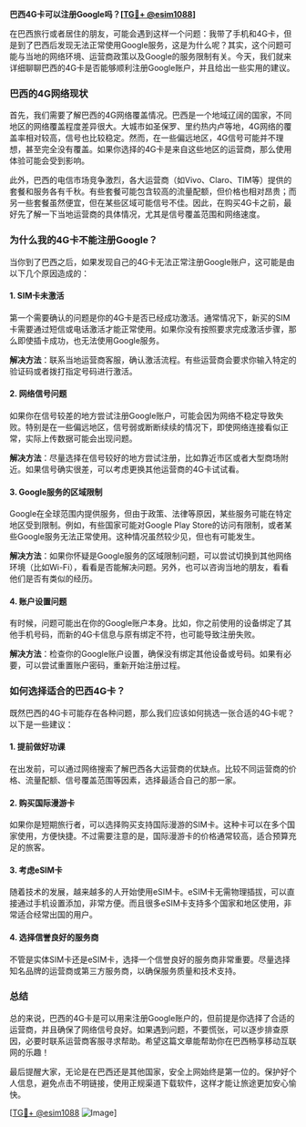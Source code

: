**巴西4G卡可以注册Google吗？[[TG💪+ @esim1088](https://t.me/s/esim1088)]**

在巴西旅行或者居住的朋友，可能会遇到这样一个问题：我带了手机和4G卡，但是到了巴西后发现无法正常使用Google服务，这是为什么呢？其实，这个问题可能与当地的网络环境、运营商政策以及Google的服务限制有关。今天，我们就来详细聊聊巴西的4G卡是否能够顺利注册Google账户，并且给出一些实用的建议。

### 巴西的4G网络现状

首先，我们需要了解巴西的4G网络覆盖情况。巴西是一个地域辽阔的国家，不同地区的网络覆盖程度差异很大。大城市如圣保罗、里约热内卢等地，4G网络的覆盖率相对较高，信号也比较稳定。然而，在一些偏远地区，4G信号可能并不理想，甚至完全没有覆盖。如果你选择的4G卡是来自这些地区的运营商，那么使用体验可能会受到影响。

此外，巴西的电信市场竞争激烈，各大运营商（如Vivo、Claro、TIM等）提供的套餐和服务各有千秋。有些套餐可能包含较高的流量配额，但价格也相对昂贵；而另一些套餐虽然便宜，但在某些区域可能信号不佳。因此，在购买4G卡之前，最好先了解一下当地运营商的具体情况，尤其是信号覆盖范围和网络速度。

### 为什么我的4G卡不能注册Google？

当你到了巴西之后，如果发现自己的4G卡无法正常注册Google账户，这可能是由以下几个原因造成的：

#### 1. **SIM卡未激活**
   第一个需要确认的问题是你的4G卡是否已经成功激活。通常情况下，新买的SIM卡需要通过短信或电话激活才能正常使用。如果你没有按照要求完成激活步骤，那么即使插卡成功，也无法使用Google服务。

   **解决方法**：联系当地运营商客服，确认激活流程。有些运营商会要求你输入特定的验证码或者拨打指定号码进行激活。

#### 2. **网络信号问题**
   如果你在信号较差的地方尝试注册Google账户，可能会因为网络不稳定导致失败。特别是在一些偏远地区，信号弱或断断续续的情况下，即使网络连接看似正常，实际上传数据可能会出现问题。

   **解决方法**：尽量选择在信号较好的地方尝试注册，比如靠近市区或者大型商场附近。如果信号确实很差，可以考虑更换其他运营商的4G卡试试看。

#### 3. **Google服务的区域限制**
   Google在全球范围内提供服务，但由于政策、法律等原因，某些服务可能在特定地区受到限制。例如，有些国家可能对Google Play Store的访问有限制，或者某些Google服务无法正常使用。这种情况虽然较少见，但也有可能发生。

   **解决方法**：如果你怀疑是Google服务的区域限制问题，可以尝试切换到其他网络环境（比如Wi-Fi），看看是否能解决问题。另外，也可以咨询当地的朋友，看看他们是否有类似的经历。

#### 4. **账户设置问题**
   有时候，问题可能出在你的Google账户本身。比如，你之前使用的设备绑定了其他手机号码，而新的4G卡信息与原有绑定不符，也可能导致注册失败。

   **解决方法**：检查你的Google账户设置，确保没有绑定其他设备或号码。如果有必要，可以尝试重置账户密码，重新开始注册过程。

### 如何选择适合的巴西4G卡？

既然巴西的4G卡可能存在各种问题，那么我们应该如何挑选一张合适的4G卡呢？以下是一些建议：

#### 1. **提前做好功课**
   在出发前，可以通过网络搜索了解巴西各大运营商的优缺点。比较不同运营商的价格、流量配额、信号覆盖范围等因素，选择最适合自己的那一家。

#### 2. **购买国际漫游卡**
   如果你是短期旅行者，可以选择购买支持国际漫游的SIM卡。这种卡可以在多个国家使用，方便快捷。不过需要注意的是，国际漫游卡的价格通常较高，适合预算充足的旅客。

#### 3. **考虑eSIM卡**
   随着技术的发展，越来越多的人开始使用eSIM卡。eSIM卡无需物理插拔，可以直接通过手机设置添加，非常方便。而且很多eSIM卡支持多个国家和地区使用，非常适合经常出国的用户。

#### 4. **选择信誉良好的服务商**
   不管是实体SIM卡还是eSIM卡，选择一个信誉良好的服务商非常重要。尽量选择知名品牌的运营商或第三方服务商，以确保服务质量和技术支持。

### 总结

总的来说，巴西的4G卡是可以用来注册Google账户的，但前提是你选择了合适的运营商，并且确保了网络信号良好。如果遇到问题，不要慌张，可以逐步排查原因，必要时联系运营商客服寻求帮助。希望这篇文章能帮助你在巴西畅享移动互联网的乐趣！

最后提醒大家，无论是在巴西还是其他国家，安全上网始终是第一位的。保护好个人信息，避免点击不明链接，使用正规渠道下载软件，这样才能让旅途更加安心愉快。

[[TG💪+ @esim1088](https://t.me/s/esim1088) ![Image](https://i.postimg.cc/4NQfJmqS/Snipaste-2025-05-13-00-14-12.png)]